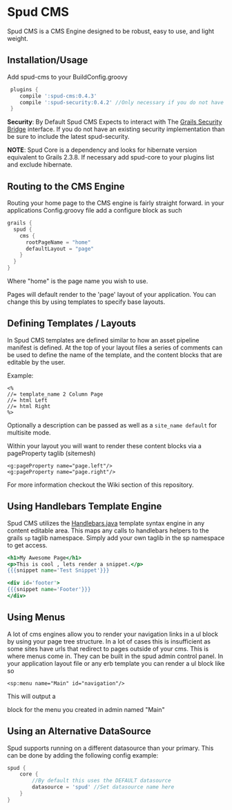 Spud CMS
========

Spud CMS is a CMS Engine designed to be robust, easy to use, and light weight.


Installation/Usage
------------------

Add spud-cms to your BuildConfig.groovy
```groovy
 plugins {
    compile ':spud-cms:0.4.3'
    compile ':spud-security:0.4.2' //Only necessary if you do not have a security bridge
 }
```

**Security**: By Default Spud CMS Expects to interact with The [Grails Security Bridge](http://grails.org/plugin/security-bridge) interface. If you do not have an existing security implementation than be sure to include the latest spud-security.

**NOTE**: Spud Core is a dependency and looks for hibernate version equivalent to Grails 2.3.8. If necessary add spud-core to your plugins list and exclude hibernate.


Routing to the CMS Engine
--------------------------
Routing your home page to the CMS engine is fairly straight forward.
in your applications Config.groovy file add a configure block as such

```groovy
grails {
  spud {
    cms {
      rootPageName = "home"
      defaultLayout = "page"
    }
  }
}
```


Where "home" is the page name you wish to use.

Pages will default render to the 'page' layout of your application. You can change this by using templates to specify base layouts.

Defining Templates / Layouts
----------------------------
In Spud CMS templates are defined similar to how an asset pipeline manifest is defined. At the top of your layout files a series of comments can be used to define the name of the template, and the content blocks that are editable by the user.

Example:

    <%
    //= template_name 2 Column Page
    //= html Left
    //= html Right
    %>

Optionally a description can be passed as well as a `site_name default` for multisite mode.

Within your layout you will want to render these content blocks via a pageProperty taglib (sitemesh)

```
<g:pageProperty name="page.left"/>
<g:pageProperty name="page.right"/>
```

For more information checkout the Wiki section of this repository.


Using Handlebars Template Engine
----------------------------
Spud CMS utilizes the [Handlebars.java](http://jknack.github.io/handlebars.java/) template syntax engine in any content editable area. This maps any calls to handlebars helpers to the grails `sp` taglib namespace. Simply add your own taglib in the sp namespace to get access.

```handlebars
<h1>My Awesome Page</h1>
<p>This is cool , lets render a snippet.</p>
{{{snippet name='Test Snippet'}}}

<div id='footer'>
{{{snippet name='Footer'}}}
</div>
```

Using Menus
-----------
A lot of cms engines allow you to render your navigation links in a ul block by using your page tree structure. In a lot of cases this is insufficient as some sites have urls that redirect to pages outside of your cms. This is where menus come in. They can be built in the spud admin control panel.
In your application layout file or any erb template you can render a ul block like so

    <sp:menu name="Main" id="navigation"/>

This will output a <ul id="navigation"></ul> block for the menu you created in admin named "Main"

Using an Alternative DataSource
-------------------------------

Spud supports running on a different datasource than your primary. This can be done by adding the following config example:

```groovy
spud {
	core {
		//By default this uses the DEFAULT datasource
		datasource = 'spud' //Set datasource name here
	}
}
```
